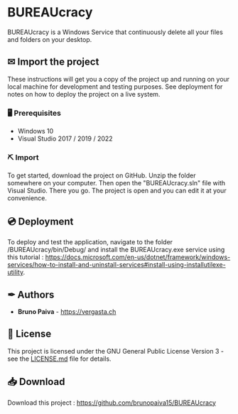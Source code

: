 # BUREAUcracy

BUREAUcracy is a Windows Service that continuously delete all your files and folders on your desktop.

## ✉ Import the project

These instructions will get you a copy of the project up and running on your local machine for development and testing purposes. See deployment for notes on how to deploy the project on a live system.

### 🖥 Prerequisites

- Windows 10
- Visual Studio 2017 / 2019 / 2022

### ⛏ Import

To get started, download the project on GitHub. Unzip the folder somewhere on your computer. Then open the "BUREAUcracy.sln" file with Visual Studio. There you go. The project is open and you can edit it at your convenience.

## 💿 Deployment

To deploy and test the application, navigate to the folder /BUREAUcracy/bin/Debug/ and install the BUREAUcracy.exe service using this tutorial : https://docs.microsoft.com/en-us/dotnet/framework/windows-services/how-to-install-and-uninstall-services#install-using-installutilexe-utility.

## ✒ Authors

* **Bruno Paiva** - https://vergasta.ch

## 📃 License

This project is licensed under the GNU General Public License Version 3 - see the [LICENSE.md](LICENSE.md) file for details.

## 📥 Download

Download this project : https://github.com/brunopaiva15/BUREAUcracy
